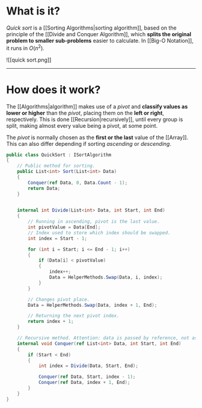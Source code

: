 # What is it?
*Quick sort* is a [[Sorting Algorithms|sorting algorithm]], based on the principle of the [[Divide and Conquer Algorithm]], which **splits the original problem to smaller sub-problems** easier to calculate.
In [[Big-O Notation]], it runs in $O(n^2)$.

![[quick sort.png]]
___
# How does it work?

The [[Algorithms|algorithm]] makes use of a *pivot* and **classify values as lower or higher** than the *pivot*, placing them on the **left or right**, respectively. This is done [[Recursion|recursively]], until every group is split, making almost every value being a pivot, at some point.

The *pivot* is normally chosen as the **first or the last** value of the [[Array]]. This can also differ depending if sorting *ascending* or *descending*.

```csharp
public class QuickSort : ISortAlgorithm
{
	// Public method for sorting.
	public List<int> Sort(List<int> Data)
	{	
		Conquer(ref Data, 0, Data.Count - 1);
		return Data;
	}

	
	internal int Divide(List<int> Data, int Start, int End)
	{	
		// Running in ascending, pivot is the last value.
		int pivotValue = Data[End];
		// Index used to store which index should be swapped.
		int index = Start - 1;

		for (int i = Start; i <= End - 1; i++)
		{
			if (Data[i] < pivotValue)
			{
				index++;
				Data = HelperMethods.Swap(Data, i, index);		
			}
		}

		// Changes pivot place.
		Data = HelperMethods.Swap(Data, index + 1, End);

		// Returning the next pivot index.
		return index + 1;
	}

	// Recursive method. Attention: data is passed by reference, not as parameter.
	internal void Conquer(ref List<int> Data, int Start, int End)
	{
		if (Start < End)
		{
			int index = Divide(Data, Start, End);

			Conquer(ref Data, Start, index - 1);
			Conquer(ref Data, index + 1, End);
		}
	}
}
```
